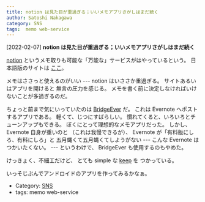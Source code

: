 ```yaml
---
title: notion は見た目が重過ぎる；いいメモアプリさがしはまだ続く
author: Satoshi Nakagawa
category: SNS
tags:  memo web-service
---
```


[2022-02-07] **notion は見た目が重過ぎる；いいメモアプリさがしはまだ続く** 

 [notion](https://www.notion.so/)
というメモ取りも可能な「万能な」サービスがはやっているという。
日本語版のサイトは
[ここ](https://www.notion.so/ja-jp/product?utm_source=google&utm_campaign=14877655427&utm_medium=125922091617&utm_content=552465064290&utm_term=notion&targetid=aud-1053779029641:kwd-312974742&gclid=Cj0KCQiAgP6PBhDmARIsAPWMq6kdaf1zqFgeP82_JqvhZR61LwXkbROXOcxLryKFQJ-CFvV0wJ_41asaAi_4EALw_wcB)。

 メモはささっと使えるのがいい ---
notion はいささか重過ぎる。
サイトあるいはアプリを開けると
無言の圧力を感じる。
メモを書く前に決定しなければいけないことが多過ぎるのだ。

 ちょっと前まで気にいっていたのは
[BridgeEver](https://play.google.com/store/apps/details?id=net.trashfeed.bridge&hl=en&gl=US) だ。
これは
Evernote へポストするアプリである。
軽くて、じつにすばらしい。
慣れてくると、いろいろとチューンアップもできる。
ぼくにとって理想的なメモアプリだった。
しかし、Evernote 自身が重いのと
（これは我慢できるが）、
Evernote が「有料版にしろ、有料にしろ」と
五月蝿くて五月蝿くてしようがない ---
こんな Evernote はつかいたくない。
--- というわけで、
BridgeEver も使用するのもやめた。

 けっきょく、不細工だけど、
とても simple な
[keep](keep.google.com) を
つかっている。

 いっそじぶんでアンドロイドのアプリを作ってみるかなぁ。

- Category: [SNS](https://merapano.github.io/categories.html#SNS)
- tags:  memo web-service
